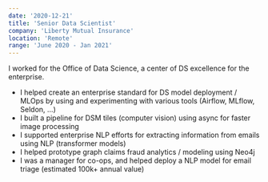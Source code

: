 ```yaml
---
date: '2020-12-21'
title: 'Senior Data Scientist'
company: 'Liberty Mutual Insurance'
location: 'Remote'
range: 'June 2020 - Jan 2021'
---
```


I worked for the Office of Data Science, a center of DS excellence for the enterprise.

- I helped create an enterprise standard for DS model deployment / MLOps by using and experimenting with various tools (Airflow, MLflow, Seldon, ...)
- I built a pipeline for DSM tiles (computer vision) using async for faster image processing
- I supported enterprise NLP efforts for extracting information from emails using NLP (transformer models)
- I helped prototype graph claims fraud analytics / modeling using Neo4j
- I was a manager for co-ops, and helped deploy a NLP model for email triage (estimated 100k+ annual value)

